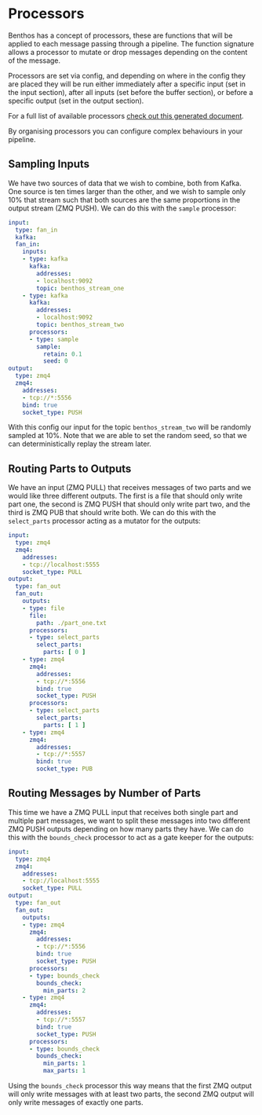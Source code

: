Processors
==========

Benthos has a concept of processors, these are functions that will be applied to
each message passing through a pipeline. The function signature allows a
processor to mutate or drop messages depending on the content of the message.

Processors are set via config, and depending on where in the config they are
placed they will be run either immediately after a specific input (set in the
input section), after all inputs (set before the buffer section), or before a
specific output (set in the output section).

For a full list of available processors [check out this generated document][0].

By organising processors you can configure complex behaviours in your pipeline.

## Sampling Inputs

We have two sources of data that we wish to combine, both from Kafka. One source
is ten times larger than the other, and we wish to sample only 10% that stream
such that both sources are the same proportions in the output stream (ZMQ PUSH).
We can do this with the `sample` processor:

``` yaml
input:
  type: fan_in
  kafka:
  fan_in:
    inputs:
    - type: kafka
      kafka:
        addresses:
        - localhost:9092
        topic: benthos_stream_one
    - type: kafka
      kafka:
        addresses:
        - localhost:9092
        topic: benthos_stream_two
      processors:
      - type: sample
        sample:
          retain: 0.1
          seed: 0
output:
  type: zmq4
  zmq4:
    addresses:
    - tcp://*:5556
    bind: true
    socket_type: PUSH
```

With this config our input for the topic `benthos_stream_two` will be randomly
sampled at 10%. Note that we are able to set the random seed, so that we can
deterministically replay the stream later.

## Routing Parts to Outputs

We have an input (ZMQ PULL) that receives messages of two parts and we would
like three different outputs. The first is a file that should only write part
one, the second is ZMQ PUSH that should only write part two, and the third is
ZMQ PUB that should write both. We can do this with the `select_parts`
processor acting as a mutator for the outputs:

``` yaml
input:
  type: zmq4
  zmq4:
    addresses:
    - tcp://localhost:5555
    socket_type: PULL
output:
  type: fan_out
  fan_out:
    outputs:
    - type: file
      file:
        path: ./part_one.txt
      processors:
      - type: select_parts
        select_parts:
          parts: [ 0 ]
    - type: zmq4
      zmq4:
        addresses:
        - tcp://*:5556
        bind: true
        socket_type: PUSH
      processors:
      - type: select_parts
        select_parts:
          parts: [ 1 ]
    - type: zmq4
      zmq4:
        addresses:
        - tcp://*:5557
        bind: true
        socket_type: PUB
```

## Routing Messages by Number of Parts

This time we have a ZMQ PULL input that receives both single part and multiple
part messages, we want to split these messages into two different ZMQ PUSH
outputs depending on how many parts they have. We can do this with the
`bounds_check` processor to act as a gate keeper for the outputs:

``` yaml
input:
  type: zmq4
  zmq4:
    addresses:
    - tcp://localhost:5555
    socket_type: PULL
output:
  type: fan_out
  fan_out:
    outputs:
    - type: zmq4
      zmq4:
        addresses:
        - tcp://*:5556
        bind: true
        socket_type: PUSH
      processors:
      - type: bounds_check
        bounds_check:
          min_parts: 2
    - type: zmq4
      zmq4:
        addresses:
        - tcp://*:5557
        bind: true
        socket_type: PUSH
      processors:
      - type: bounds_check
        bounds_check:
          min_parts: 1
          max_parts: 1
```

Using the `bounds_check` processor this way means that the first ZMQ output will
only write messages with at least two parts, the second ZMQ output will only
write messages of exactly one parts.

[0]: ./list.md
